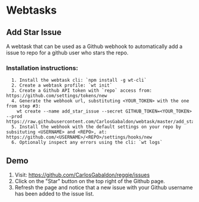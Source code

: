 # Webtasks

## Add Star Issue

 A webtask that can be used as a Github webhook to automatically add a issue to repo for a github user who stars the repo.

### Installation instructions:
```
  1. Install the webtask cli: `npm install -g wt-cli`
  2. Create a webtask profile: `wt init`
  3. Create a Github API token with `repo` access from: https://github.com/settings/tokens/new
  4. Generate the webhook url, substituting <YOUR_TOKEN> with the one from step #3:
    wt create --name add_star_issue --secret GITHUB_TOKEN=<YOUR_TOKEN> --prod https://raw.githubusercontent.com/CarlosGabaldon/webtask/master/add_star_issue.js
  5. Install the webhook with the default settings on your repo by subsituting <USERNAME> and <REPO>, at: https://github.com/<USERNAME>/<REPO>/settings/hooks/new
  6. Optionally inspect any errors using the cli: `wt logs`

```

## Demo

 1. Visit: https://github.com/CarlosGabaldon/reggie/issues
 2. Click on the "Star" button on the top right of the Github page.
 3. Refresh the page and notice that a new issue with your Github username has been added to the issue list.
